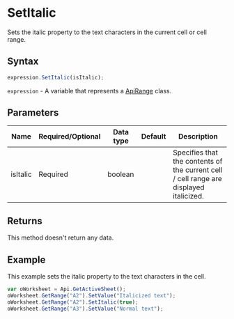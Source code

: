 # SetItalic

Sets the italic property to the text characters in the current cell or cell range.

## Syntax

```javascript
expression.SetItalic(isItalic);
```

`expression` - A variable that represents a [ApiRange](../ApiRange.md) class.

## Parameters

| **Name** | **Required/Optional** | **Data type** | **Default** | **Description** |
| ------------- | ------------- | ------------- | ------------- | ------------- |
| isItalic | Required | boolean |  | Specifies that the contents of the current cell / cell range are displayed italicized. |

## Returns

This method doesn't return any data.

## Example

This example sets the italic property to the text characters in the cell.

```javascript
var oWorksheet = Api.GetActiveSheet();
oWorksheet.GetRange("A2").SetValue("Italicized text");
oWorksheet.GetRange("A2").SetItalic(true);
oWorksheet.GetRange("A3").SetValue("Normal text");
```
